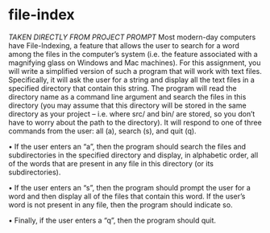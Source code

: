 # file-index

*TAKEN DIRECTLY FROM PROJECT PROMPT* 
Most modern-day computers have File-Indexing, a feature that allows the user to search for a word among the files in the computer’s system (i.e. the feature associated with a magnifying glass on Windows and Mac machines). For this assignment, you will write a simplified version of such a program that will work with text files. Specifically, it will ask the user for a string and display all the text files in a specified directory that contain this string. The program will read the directory name as a command line argument and search the files in this directory (you may assume that this directory will be stored in the same directory as your project – i.e. where src/ and bin/ are stored, so you don’t have to worry about the path to the directory). It will respond to one of three commands from the user: all (a), search (s), and quit (q).

•	If the user enters an “a”, then the program should search the files and subdirectories in the specified directory and display, in alphabetic order, all of the words that are present in any file in this directory (or its subdirectories).

•	If the user enters an “s”, then the program should prompt the user for a word and then display all of the files that contain this word. If the user’s word is not present in any file, then the program should indicate so.  

•	Finally, if the user enters a “q”, then the program should quit. 
